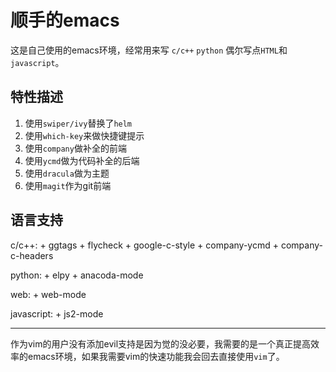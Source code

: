 # 顺手的emacs

这是自己使用的emacs环境，经常用来写 `c/c++` `python` 偶尔写点`HTML`和`javascript`。

## 特性描述

1. 使用`swiper/ivy`替换了`helm`
2. 使用`which-key`来做快捷键提示
3. 使用`company`做补全的前端
4. 使用`ycmd`做为代码补全的后端
5. 使用`dracula`做为主题
6. 使用`magit`作为git前端

## 语言支持

c/c++:
    + ggtags
    + flycheck
    + google-c-style
    + company-ycmd
    + company-c-headers

python:
    + elpy
    + anacoda-mode

web:
    + web-mode

javascript:
    + js2-mode

-----
作为vim的用户没有添加evil支持是因为觉的没必要，我需要的是一个真正提高效率的emacs环境，如果我需要vim的快速功能我会回去直接使用`vim`了。
